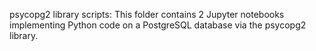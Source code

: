 psycopg2 library scripts:
This folder contains 2 Jupyter notebooks implementing Python code on a PostgreSQL database via the psycopg2 library. 

